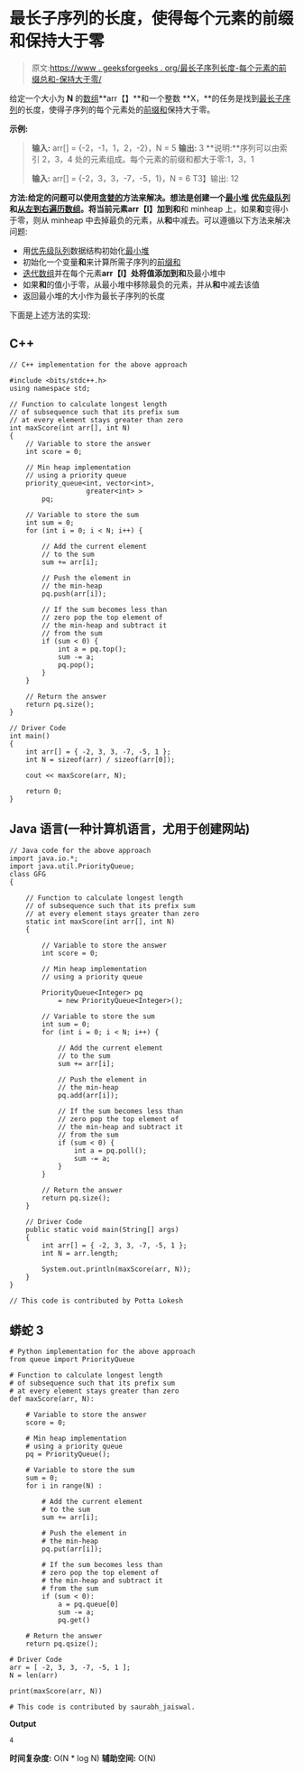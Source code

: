 # 最长子序列的长度，使得每个元素的前缀和保持大于零

> 原文:[https://www . geeksforgeeks . org/最长子序列长度-每个元素的前缀总和-保持大于零/](https://www.geeksforgeeks.org/length-of-longest-subsequence-such-that-prefix-sum-at-every-element-remains-greater-than-zero/)

给定一个大小为 **N** 的[数组](https://www.geeksforgeeks.org/array-class-c/)**arr【】**和一个整数 **X，**的任务是找到[最长子序列](https://www.geeksforgeeks.org/longest-subsequence-such-that-difference-between-adjacents-is-one/)的长度，使得子序列的每个元素处的[前缀和](https://www.geeksforgeeks.org/prefix-sum-array-implementation-applications-competitive-programming/)保持大于零。

**示例:**

> **输入:** arr[] = {-2，-1，1，2，-2}，N = 5
> **输出:** 3
> **说明:**序列可以由索引 2，3，4 处的元素组成。每个元素的前缀和都大于零:1，3，1
> 
> **输入:** arr[] = {-2，3，3，-7，-5，1}，N = 6
> T3】输出: 12

**方法:**给定的问题可以使用[贪婪的](https://www.geeksforgeeks.org/greedy-algorithms/)方法来解决。想法是创建一个[最小堆](https://www.geeksforgeeks.org/min-heap-in-java/) [优先级队列](https://www.geeksforgeeks.org/priority-queue-in-cpp-stl/)和[从左到右遍历数组](https://www.geeksforgeeks.org/c-program-to-traverse-an-array/)。将当前元素**arr【I】**加到**和**和 minheap 上，如果**和**变得小于零，则从 minheap 中去掉最负的元素，从**和**中减去。可以遵循以下方法来解决问题:

*   用[优先级队列](https://www.geeksforgeeks.org/priority-queue-set-1-introduction/)数据结构初始化[最小堆](https://www.geeksforgeeks.org/min-heap-in-java/)
*   初始化一个变量**和**来计算所需子序列的[前缀和](https://www.geeksforgeeks.org/prefix-sum-array-implementation-applications-competitive-programming/)
*   [迭代数组](https://www.geeksforgeeks.org/iterating-arrays-java/)并在每个元素**arr【I】**处将值添加到**和**及最小堆中
*   如果**和**的值小于零，从最小堆中移除最负的元素，并从**和**中减去该值
*   返回最小堆的大小作为最长子序列的长度

下面是上述方法的实现:

## C++

```
// C++ implementation for the above approach

#include <bits/stdc++.h>
using namespace std;

// Function to calculate longest length
// of subsequence such that its prefix sum
// at every element stays greater than zero
int maxScore(int arr[], int N)
{
    // Variable to store the answer
    int score = 0;

    // Min heap implementation
    // using a priority queue
    priority_queue<int, vector<int>,
                   greater<int> >
        pq;

    // Variable to store the sum
    int sum = 0;
    for (int i = 0; i < N; i++) {

        // Add the current element
        // to the sum
        sum += arr[i];

        // Push the element in
        // the min-heap
        pq.push(arr[i]);

        // If the sum becomes less than
        // zero pop the top element of
        // the min-heap and subtract it
        // from the sum
        if (sum < 0) {
            int a = pq.top();
            sum -= a;
            pq.pop();
        }
    }

    // Return the answer
    return pq.size();
}

// Driver Code
int main()
{
    int arr[] = { -2, 3, 3, -7, -5, 1 };
    int N = sizeof(arr) / sizeof(arr[0]);

    cout << maxScore(arr, N);

    return 0;
}
```

## Java 语言(一种计算机语言，尤用于创建网站)

```
// Java code for the above approach
import java.io.*;
import java.util.PriorityQueue;
class GFG
{

    // Function to calculate longest length
    // of subsequence such that its prefix sum
    // at every element stays greater than zero
    static int maxScore(int arr[], int N)
    {

        // Variable to store the answer
        int score = 0;

        // Min heap implementation
        // using a priority queue

        PriorityQueue<Integer> pq
            = new PriorityQueue<Integer>();

        // Variable to store the sum
        int sum = 0;
        for (int i = 0; i < N; i++) {

            // Add the current element
            // to the sum
            sum += arr[i];

            // Push the element in
            // the min-heap
            pq.add(arr[i]);

            // If the sum becomes less than
            // zero pop the top element of
            // the min-heap and subtract it
            // from the sum
            if (sum < 0) {
                int a = pq.poll();
                sum -= a;
            }
        }

        // Return the answer
        return pq.size();
    }

    // Driver Code
    public static void main(String[] args)
    {
        int arr[] = { -2, 3, 3, -7, -5, 1 };
        int N = arr.length;

        System.out.println(maxScore(arr, N));
    }
}

// This code is contributed by Potta Lokesh
```

## 蟒蛇 3

```
# Python implementation for the above approach
from queue import PriorityQueue

# Function to calculate longest length
# of subsequence such that its prefix sum
# at every element stays greater than zero
def maxScore(arr, N):

    # Variable to store the answer
    score = 0;

    # Min heap implementation
    # using a priority queue
    pq = PriorityQueue();

    # Variable to store the sum
    sum = 0;
    for i in range(N) :

        # Add the current element
        # to the sum
        sum += arr[i];

        # Push the element in
        # the min-heap
        pq.put(arr[i]);

        # If the sum becomes less than
        # zero pop the top element of
        # the min-heap and subtract it
        # from the sum
        if (sum < 0):
            a = pq.queue[0]
            sum -= a;
            pq.get()

    # Return the answer
    return pq.qsize();

# Driver Code
arr = [ -2, 3, 3, -7, -5, 1 ];
N = len(arr)

print(maxScore(arr, N))

# This code is contributed by saurabh_jaiswal.
```

**Output**

```
4
```

**时间复杂度:** O(N * log N)
**辅助空间:** O(N)